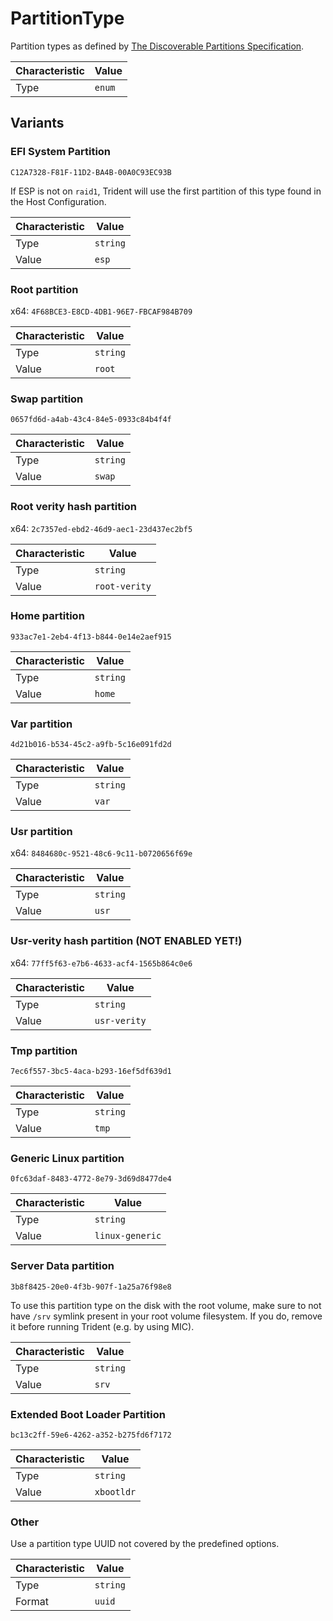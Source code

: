 <!-- THIS FILE IS AUTOMATICALLY GENERATED BY DOCBUILDER, DO NOT EDIT MANUALLY! -->

# PartitionType

Partition types as defined by [The Discoverable Partitions Specification](<https://uapi-group.org/specifications/specs/discoverable_partitions_specification/>).

| Characteristic | Value  |
| -------------- | ------ |
| Type           | `enum` |

## Variants

### EFI System Partition

`C12A7328-F81F-11D2-BA4B-00A0C93EC93B`

If ESP is not on `raid1`, Trident will use the first partition of this type found in the Host Configuration.

| Characteristic | Value    |
| -------------- | -------- |
| Type           | `string` |
| Value          | `esp`    |

### Root partition

x64: `4F68BCE3-E8CD-4DB1-96E7-FBCAF984B709`

| Characteristic | Value    |
| -------------- | -------- |
| Type           | `string` |
| Value          | `root`   |

### Swap partition

`0657fd6d-a4ab-43c4-84e5-0933c84b4f4f`

| Characteristic | Value    |
| -------------- | -------- |
| Type           | `string` |
| Value          | `swap`   |

### Root verity hash partition

x64: `2c7357ed-ebd2-46d9-aec1-23d437ec2bf5`

| Characteristic | Value         |
| -------------- | ------------- |
| Type           | `string`      |
| Value          | `root-verity` |

### Home partition

`933ac7e1-2eb4-4f13-b844-0e14e2aef915`

| Characteristic | Value    |
| -------------- | -------- |
| Type           | `string` |
| Value          | `home`   |

### Var partition

`4d21b016-b534-45c2-a9fb-5c16e091fd2d`

| Characteristic | Value    |
| -------------- | -------- |
| Type           | `string` |
| Value          | `var`    |

### Usr partition

x64: `8484680c-9521-48c6-9c11-b0720656f69e`

| Characteristic | Value    |
| -------------- | -------- |
| Type           | `string` |
| Value          | `usr`    |

### Usr-verity hash partition (NOT ENABLED YET!)

x64: `77ff5f63-e7b6-4633-acf4-1565b864c0e6`

| Characteristic | Value        |
| -------------- | ------------ |
| Type           | `string`     |
| Value          | `usr-verity` |

### Tmp partition

`7ec6f557-3bc5-4aca-b293-16ef5df639d1`

| Characteristic | Value    |
| -------------- | -------- |
| Type           | `string` |
| Value          | `tmp`    |

### Generic Linux partition

`0fc63daf-8483-4772-8e79-3d69d8477de4`

| Characteristic | Value           |
| -------------- | --------------- |
| Type           | `string`        |
| Value          | `linux-generic` |

### Server Data partition

`3b8f8425-20e0-4f3b-907f-1a25a76f98e8`

To use this partition type on the disk with the root volume, make sure to not have `/srv` symlink present in your root volume filesystem. If you do, remove it before running Trident (e.g. by using MIC).

| Characteristic | Value    |
| -------------- | -------- |
| Type           | `string` |
| Value          | `srv`    |

### Extended Boot Loader Partition

`bc13c2ff-59e6-4262-a352-b275fd6f7172`

| Characteristic | Value      |
| -------------- | ---------- |
| Type           | `string`   |
| Value          | `xbootldr` |

### Other

Use a partition type UUID not covered by the predefined options.

| Characteristic | Value    |
| -------------- | -------- |
| Type           | `string` |
| Format         | `uuid`   |


